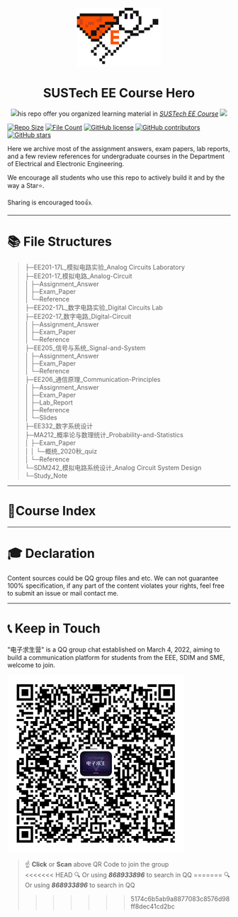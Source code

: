 <p align="center">
  <img width="190" src="hero_logo.png" alt="Course Hero logo">
</p>
<h1 align="center">
  SUSTech EE Course Hero
</h1>
<p align="center">
  <img height="25"src="https://em-content.zobj.net/source/microsoft-teams/337/ghost_1f47b.png">his repo offer you organized learning material in <a href="https://nces.cra.moe/search/?q=ee+sme+sdm"><i>SUSTech EE Course</i></a> <img height="25"src="https://em-content.zobj.net/source/microsoft-teams/337/ghost_1f47b.png">
</p>

[![Repo Size](https://img.shields.io/github/repo-size/drinktoomuchsax/SUSTech-EE-Course-Hero)](https://github.com/drinktoomuchsax/SUSTech-EE-Course-Hero)                                                                                                              [![File Count](https://img.shields.io/github/directory-file-count/drinktoomuchsax/SUSTech-EE-Course-Hero)](https://github.com/drinktoomuchsax/SUSTech-EE-Course-Hero)                                                                                                                    [![GitHub license](https://img.shields.io/github/license/drinktoomuchsax/SUSTech-EE-Course-Hero)](https://github.com/drinktoomuchsax/SUSTech-EE-Course-Hero/blob/main/LICENSE)                                                          [![GitHub contributors](https://img.shields.io/github/contributors/drinktoomuchsax/SUSTech-EE-Course-Hero)](https://github.com/drinktoomuchsax/SUSTech-EE-Course-Hero/graphs/contributors/)                              [![GitHub stars](https://img.shields.io/github/stars/drinktoomuchsax/SUSTech-EE-Course-Hero?style=social)](https://github.com/drinktoomuchsax/SUSTech-EE-Course-Hero/stargazers/)


Here we archive most of the assignment answers, exam papers, lab reports, and a few review references for undergraduate courses in the Department of Electrical and Electronic Engineering.

We encourage all students who use this repo to actively build it and by the way a Star:star:.

Sharing is encouraged too:+1:.
 
---

# :books: File Structures
> ├─EE201-17L_模拟电路实验_Analog Circuits Laboratory  
├─EE201-17_模拟电路_Analog-Circuit  
│  ├─Assignment_Answer  
│  ├─Exam_Paper  
│  └─Reference  
├─EE202-17L_数字电路实验_Digital Circuits Lab  
├─EE202-17_数字电路_Digital-Circuit  
│  ├─Assignment_Answer  
│  ├─Exam_Paper  
│  └─Reference  
├─EE205_信号与系统_Signal-and-System  
│  ├─Assignment_Answer  
│  ├─Exam_Paper  
│  └─Reference   
├─EE206_通信原理_Communication-Principles  
│  ├─Assignment_Answer  
│  ├─Exam_Paper  
│  ├─Lab_Report  
│  ├─Reference  
│  └─Slides  
├─EE332_数字系统设计  
├─MA212_概率论与数理统计_Probability-and-Statistics  
│  ├─Exam_Paper  
│  │  └─概统_2020秋_quiz  
│  └─Reference  
└─SDM242_模拟电路系统设计_Analog Circuit System Design  
    └─Study_Note  
---

# :children_crossing:Course Index
 
---

# :mortar_board: Declaration

Content sources could be QQ group files and etc. We can not guarantee 100% specification, if any part of the content violates your rights, feel free to submit an issue or mail contact me.

---

# :telephone_receiver: Keep in Touch
"电子求生营" is a QQ group chat established on March 4, 2022, aiming to build a communication platform for students from the EEE, SDIM and SME, welcome to join.  

[![QR Code of 电子求生营](电子求生营QRCode.png)](https://qm.qq.com/cgi-bin/qm/qr?k=yfgWdhDg_6PMpfJoAmHeDMJU4Zil21PM&jump_from=webapi&authKey=EMWTKJwK77Lrx6plXWzJHfXihYLV3JVRDe/ou4qaipORA88OiKtVsus+gFOVAJNd)
 > :point_up: **Click** or **Scan** above QR Code to join the group  
<<<<<<< HEAD
 > :mag: Or using **_868933896_** to search in QQ
=======
 > :mag: Or using **_868933896_** to search in QQ
>>>>>>> 5174c6b5ab9a8877083c8576d98ff8dec41cd2bc
